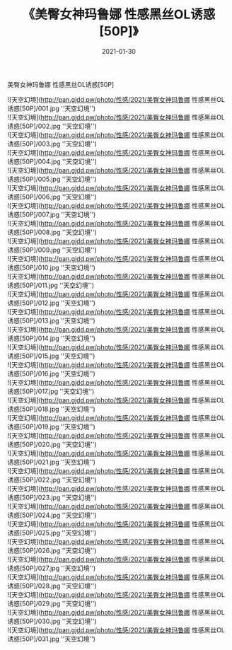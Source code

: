 ﻿---
layout: post
title:  《美臀女神玛鲁娜 性感黑丝OL诱惑[50P]》
date:   2021-01-30
img: http://pan.gjdd.pw/photo/性感/2021/美臀女神玛鲁娜 性感黑丝OL诱惑[50P]/000.jpg
categories: [美女, 性感, 泳衣]
---

美臀女神玛鲁娜 性感黑丝OL诱惑[50P]



![天空幻境](http://pan.gjdd.pw/photo/性感/2021/美臀女神玛鲁娜 性感黑丝OL诱惑[50P]/001.jpg ''天空幻境'') <br>
![天空幻境](http://pan.gjdd.pw/photo/性感/2021/美臀女神玛鲁娜 性感黑丝OL诱惑[50P]/002.jpg ''天空幻境'') <br>
![天空幻境](http://pan.gjdd.pw/photo/性感/2021/美臀女神玛鲁娜 性感黑丝OL诱惑[50P]/003.jpg ''天空幻境'') <br>
![天空幻境](http://pan.gjdd.pw/photo/性感/2021/美臀女神玛鲁娜 性感黑丝OL诱惑[50P]/004.jpg ''天空幻境'') <br>
![天空幻境](http://pan.gjdd.pw/photo/性感/2021/美臀女神玛鲁娜 性感黑丝OL诱惑[50P]/005.jpg ''天空幻境'') <br>
![天空幻境](http://pan.gjdd.pw/photo/性感/2021/美臀女神玛鲁娜 性感黑丝OL诱惑[50P]/006.jpg ''天空幻境'') <br>
![天空幻境](http://pan.gjdd.pw/photo/性感/2021/美臀女神玛鲁娜 性感黑丝OL诱惑[50P]/007.jpg ''天空幻境'') <br>
![天空幻境](http://pan.gjdd.pw/photo/性感/2021/美臀女神玛鲁娜 性感黑丝OL诱惑[50P]/008.jpg ''天空幻境'') <br>
![天空幻境](http://pan.gjdd.pw/photo/性感/2021/美臀女神玛鲁娜 性感黑丝OL诱惑[50P]/009.jpg ''天空幻境'') <br>
![天空幻境](http://pan.gjdd.pw/photo/性感/2021/美臀女神玛鲁娜 性感黑丝OL诱惑[50P]/010.jpg ''天空幻境'') <br>
![天空幻境](http://pan.gjdd.pw/photo/性感/2021/美臀女神玛鲁娜 性感黑丝OL诱惑[50P]/011.jpg ''天空幻境'') <br>
![天空幻境](http://pan.gjdd.pw/photo/性感/2021/美臀女神玛鲁娜 性感黑丝OL诱惑[50P]/012.jpg ''天空幻境'') <br>
![天空幻境](http://pan.gjdd.pw/photo/性感/2021/美臀女神玛鲁娜 性感黑丝OL诱惑[50P]/013.jpg ''天空幻境'') <br>
![天空幻境](http://pan.gjdd.pw/photo/性感/2021/美臀女神玛鲁娜 性感黑丝OL诱惑[50P]/014.jpg ''天空幻境'') <br>
![天空幻境](http://pan.gjdd.pw/photo/性感/2021/美臀女神玛鲁娜 性感黑丝OL诱惑[50P]/015.jpg ''天空幻境'') <br>
![天空幻境](http://pan.gjdd.pw/photo/性感/2021/美臀女神玛鲁娜 性感黑丝OL诱惑[50P]/016.jpg ''天空幻境'') <br>
![天空幻境](http://pan.gjdd.pw/photo/性感/2021/美臀女神玛鲁娜 性感黑丝OL诱惑[50P]/017.jpg ''天空幻境'') <br>
![天空幻境](http://pan.gjdd.pw/photo/性感/2021/美臀女神玛鲁娜 性感黑丝OL诱惑[50P]/018.jpg ''天空幻境'') <br>
![天空幻境](http://pan.gjdd.pw/photo/性感/2021/美臀女神玛鲁娜 性感黑丝OL诱惑[50P]/019.jpg ''天空幻境'') <br>
![天空幻境](http://pan.gjdd.pw/photo/性感/2021/美臀女神玛鲁娜 性感黑丝OL诱惑[50P]/020.jpg ''天空幻境'') <br>
![天空幻境](http://pan.gjdd.pw/photo/性感/2021/美臀女神玛鲁娜 性感黑丝OL诱惑[50P]/021.jpg ''天空幻境'') <br>
![天空幻境](http://pan.gjdd.pw/photo/性感/2021/美臀女神玛鲁娜 性感黑丝OL诱惑[50P]/022.jpg ''天空幻境'') <br>
![天空幻境](http://pan.gjdd.pw/photo/性感/2021/美臀女神玛鲁娜 性感黑丝OL诱惑[50P]/023.jpg ''天空幻境'') <br>
![天空幻境](http://pan.gjdd.pw/photo/性感/2021/美臀女神玛鲁娜 性感黑丝OL诱惑[50P]/024.jpg ''天空幻境'') <br>
![天空幻境](http://pan.gjdd.pw/photo/性感/2021/美臀女神玛鲁娜 性感黑丝OL诱惑[50P]/025.jpg ''天空幻境'') <br>
![天空幻境](http://pan.gjdd.pw/photo/性感/2021/美臀女神玛鲁娜 性感黑丝OL诱惑[50P]/026.jpg ''天空幻境'') <br>
![天空幻境](http://pan.gjdd.pw/photo/性感/2021/美臀女神玛鲁娜 性感黑丝OL诱惑[50P]/027.jpg ''天空幻境'') <br>
![天空幻境](http://pan.gjdd.pw/photo/性感/2021/美臀女神玛鲁娜 性感黑丝OL诱惑[50P]/028.jpg ''天空幻境'') <br>
![天空幻境](http://pan.gjdd.pw/photo/性感/2021/美臀女神玛鲁娜 性感黑丝OL诱惑[50P]/029.jpg ''天空幻境'') <br>
![天空幻境](http://pan.gjdd.pw/photo/性感/2021/美臀女神玛鲁娜 性感黑丝OL诱惑[50P]/030.jpg ''天空幻境'') <br>
![天空幻境](http://pan.gjdd.pw/photo/性感/2021/美臀女神玛鲁娜 性感黑丝OL诱惑[50P]/031.jpg ''天空幻境'') <br>